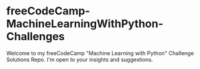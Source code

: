 # freeCodeCamp-MachineLearningWithPython-Challenges
Welcome to my freeCodeCamp "Machine Learning with Python" Challenge Solutions Repo. I'm open to your insights and suggestions.

